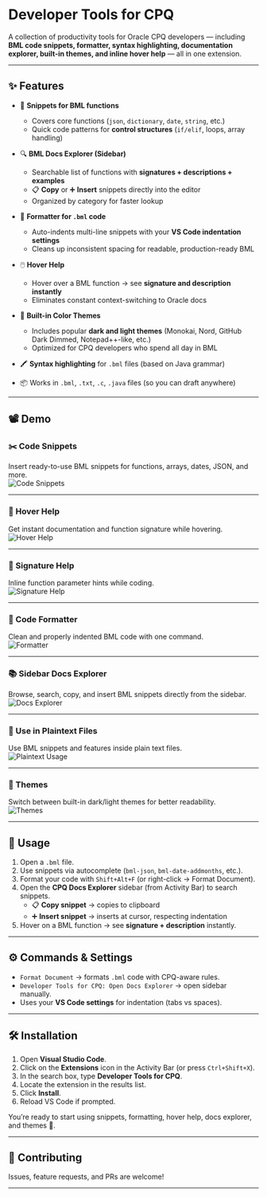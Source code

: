 # Developer Tools for CPQ  

A collection of productivity tools for Oracle CPQ developers — including **BML code snippets, formatter, syntax highlighting, documentation explorer, built-in themes, and inline hover help** — all in one extension.  

---

## ✨ Features  

- 🚀 **Snippets for BML functions**  
  - Covers core functions (`json`, `dictionary`, `date`, `string`, etc.)  
  - Quick code patterns for **control structures** (`if/elif`, loops, array handling)  

- 🔍 **BML Docs Explorer (Sidebar)**  
  - Searchable list of functions with **signatures + descriptions + examples**  
  - 📋 **Copy** or ➕ **Insert** snippets directly into the editor  
  - Organized by category for faster lookup  

- 🧹 **Formatter for `.bml` code**
  - Auto-indents multi-line snippets with your **VS Code indentation settings**  
  - Cleans up inconsistent spacing for readable, production-ready BML  

- 🖱️ **Hover Help**  
  - Hover over a BML function → see **signature and description instantly**  
  - Eliminates constant context-switching to Oracle docs  

- 🎨 **Built-in Color Themes**  
  - Includes popular **dark and light themes** (Monokai, Nord, GitHub Dark Dimmed, Notepad++-like, etc.)  
  - Optimized for CPQ developers who spend all day in BML  

- 🖍️ **Syntax highlighting** for `.bml` files (based on Java grammar)  

- 📦 Works in `.bml`, `.txt`, `.c`, `.java` files (so you can draft anywhere)  

---

## 📽 Demo

### ✂️ Code Snippets
Insert ready-to-use BML snippets for functions, arrays, dates, JSON, and more.  
![Code Snippets](https://raw.githubusercontent.com/yashwanth2714/Oracle-CPQ-BML-Snippets/master/images/snippet.gif)

---

### 📄 Hover Help
Get instant documentation and function signature while hovering.  
![Hover Help](https://raw.githubusercontent.com/yashwanth2714/Oracle-CPQ-BML-Snippets/master/images/hover.gif)

---

### 🔮 Signature Help
Inline function parameter hints while coding.  
![Signature Help](https://raw.githubusercontent.com/yashwanth2714/Oracle-CPQ-BML-Snippets/master/images/signature.gif)

---

### 🧹 Code Formatter
Clean and properly indented BML code with one command.  
![Formatter](https://raw.githubusercontent.com/yashwanth2714/Oracle-CPQ-BML-Snippets/master/images/formatter.gif)

---

### 📚 Sidebar Docs Explorer
Browse, search, copy, and insert BML snippets directly from the sidebar.  
![Docs Explorer](https://raw.githubusercontent.com/yashwanth2714/Oracle-CPQ-BML-Snippets/master/images/sidebar.gif)

---

### 📂 Use in Plaintext Files
Use BML snippets and features inside plain text files.  
![Plaintext Usage](https://raw.githubusercontent.com/yashwanth2714/Oracle-CPQ-BML-Snippets/master/images/selection.gif)

---

### 🎨 Themes
Switch between built-in dark/light themes for better readability.  
![Themes](https://raw.githubusercontent.com/yashwanth2714/Oracle-CPQ-BML-Snippets/master/images/themes.gif)

---

## 🚀 Usage  

1. Open a `.bml` file.  
2. Use snippets via autocomplete (`bml-json`, `bml-date-addmonths`, etc.).  
3. Format your code with `Shift+Alt+F` (or right-click → Format Document).  
4. Open the **CPQ Docs Explorer** sidebar (from Activity Bar) to search snippets.  
   - 📋 **Copy snippet** → copies to clipboard  
   - ➕ **Insert snippet** → inserts at cursor, respecting indentation  
5. Hover on a BML function → see **signature + description** instantly.  

---

## ⚙️ Commands & Settings  

- `Format Document` → formats `.bml` code with CPQ-aware rules.  
- `Developer Tools for CPQ: Open Docs Explorer` → open sidebar manually.  
- Uses your **VS Code settings** for indentation (tabs vs spaces).  

---

## 🛠️ Installation  

1. Open **Visual Studio Code**.  
2. Click on the **Extensions** icon in the Activity Bar (or press `Ctrl+Shift+X`).  
3. In the search box, type **Developer Tools for CPQ**.  
4. Locate the extension in the results list.  
5. Click **Install**.  
6. Reload VS Code if prompted.  

You’re ready to start using snippets, formatting, hover help, docs explorer, and themes 🚀. 

---

## 🙌 Contributing  

Issues, feature requests, and PRs are welcome!  

---


